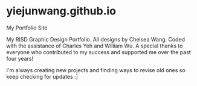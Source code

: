 yiejunwang.github.io
====================

My Portfolio Site

My RISD Graphic Design Portfolio. All designs by Chelsea Wang. Coded with the assistance of Charles Yeh and William Wu. A special thanks to everyone who contributed to my success and supported me over the past four years!

I'm always creating new projects and finding ways to revise old ones so keep checking for updates :]
